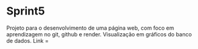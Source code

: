 # Sprint5
Projeto para o desenvolvimento de uma página web, com foco em aprendizagem no git, github e render.
Visualização em gráficos do banco de dados. 
Link = 